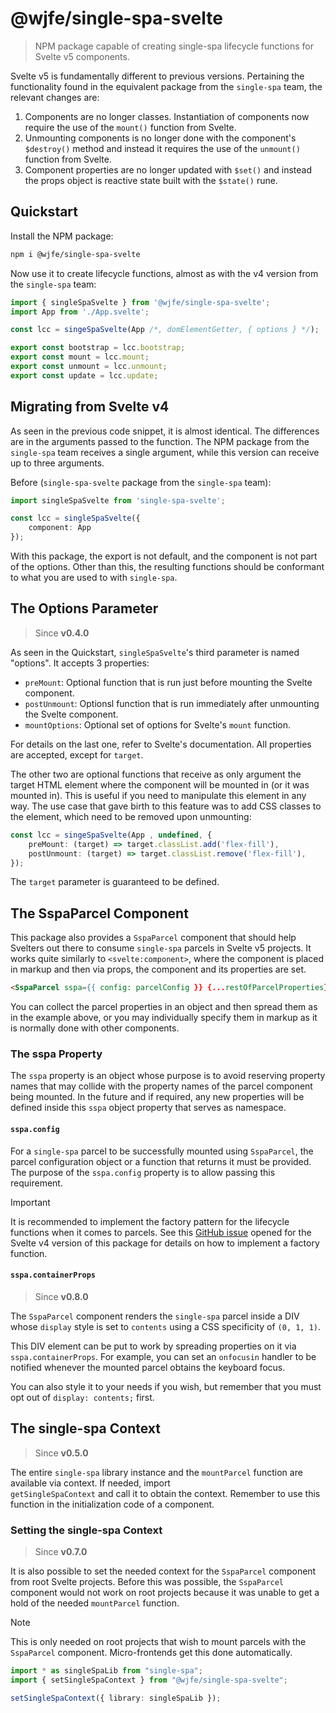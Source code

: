 # @wjfe/single-spa-svelte

> NPM package capable of creating single-spa lifecycle functions for Svelte v5 components.

Svelte v5 is fundamentally different to previous versions.  Pertaining the functionality found in the equivalent 
package from the `single-spa` team, the relevant changes are:

1. Components are no longer classes.  Instantiation of components now require the use of the `mount()` function from 
Svelte.
2. Unmounting components is no longer done with the component's `$destroy()` method and instead it requires the use of 
the `unmount()` function from Svelte.
3. Component properties are no longer updated with `$set()` and instead the props object is reactive state built with 
the `$state()` rune.

## Quickstart

Install the NPM package:

```bash
npm i @wjfe/single-spa-svelte
```

Now use it to create lifecycle functions, almost as with the v4 version from the `single-spa` team:

```typescript
import { singleSpaSvelte } from '@wjfe/single-spa-svelte';
import App from './App.svelte';

const lcc = singeSpaSvelte(App /*, domElementGetter, { options } */);

export const bootstrap = lcc.bootstrap;
export const mount = lcc.mount;
export const unmount = lcc.unmount;
export const update = lcc.update;
```

## Migrating from Svelte v4

As seen in the previous code snippet, it is almost identical.  The differences are in the arguments passed to the 
function.  The NPM package from the `single-spa` team receives a single argument, while this version can receive up to 
three arguments.

Before (`single-spa-svelte` package from the `single-spa` team):

```typescript
import singleSpaSvelte from 'single-spa-svelte';

const lcc = singleSpaSvelte({
    component: App
});
```

With this package, the export is not default, and the component is not part of the options.  Other than this, the 
resulting functions should be conformant to what you are used to with `single-spa`.

## The Options Parameter

> Since **v0.4.0**

As seen in the Quickstart, `singleSpaSvelte`'s third parameter is named "options".  It accepts 3 properties:

+ `preMount`:  Optional function that is run just before mounting the Svelte component.
+ `postUnmount`:  Optionsl function that is run immediately after unmounting the Svelte component.
+ `mountOptions`:  Optional set of options for Svelte's `mount` function.

For details on the last one, refer to Svelte's documentation.  All properties are accepted, except for `target`.

The other two are optional functions that receive as only argument the target HTML element where the component will be 
mounted in (or it was mounted in).  This is useful if you need to manipulate this element in any way.  The use case that gave birth to this feature was to add CSS classes to the element, which need to be removed upon unmounting:

```typescript
const lcc = singeSpaSvelte(App , undefined, {
    preMount: (target) => target.classList.add('flex-fill'),
    postUnmount: (target) => target.classList.remove('flex-fill'),
});
```

The `target` parameter is guaranteed to be defined.

## The SspaParcel Component

This package also provides a `SspaParcel` component that should help Svelters out there to consume `single-spa` 
parcels in Svelte v5 projects.  It works quite similarly to `<svelte:component>`, where the component is placed in 
markup and then via props, the component and its properties are set.

```html
<SspaParcel sspa={{ config: parcelConfig }} {...restOfParcelProperties} />
```

You can collect the parcel properties in an object and then spread them as in the example above, or you may 
individually specify them in markup as it is normally done with other components.

### The sspa Property

The `sspa` property is an object whose purpose is to avoid reserving property names that may collide with the property 
names of the parcel component being mounted.  In the future and if required, any new properties will be defined inside 
this `sspa` object property that serves as namespace.

#### `sspa.config`

For a `single-spa` parcel to be successfully mounted using `SspaParcel`, the parcel configuration object or a function 
that returns it must be provided.  The purpose of the `sspa.config` property is to allow passing this requirement.

> [!IMPORTANT]
> It is recommended to implement the factory pattern for the lifecycle functions when it comes to parcels.  See this 
> [GitHub issue](https://github.com/single-spa/single-spa-svelte/issues/28) opened for the Svelte v4 version of this 
> package for details on how to implement a factory function.

#### `sspa.containerProps`

> Since **v0.8.0**

The `SspaParcel` component renders the `single-spa` parcel inside a DIV whose `display` style is set to `contents` 
using a CSS specificity of `(0, 1, 1)`.

This DIV element can be put to work by spreading properties on it via `sspa.containerProps`.  For example, you can set 
an `onfocusin` handler to be notified whenever the mounted parcel obtains the keyboard focus.

You can also style it to your needs if you wish, but remember that you must opt out of `display: contents;` first.

## The single-spa Context

> Since **v0.5.0**

The entire `single-spa` library instance and the `mountParcel` function are available via context.  If needed, import  
`getSingleSpaContext` and call it to obtain the context.  Remember to use this function in the initialization code of a 
component.

### Setting the single-spa Context

> Since **v0.7.0**

It is also possible to set the needed context for the `SspaParcel` component from root Svelte projects.  Before this 
was possible, the `SspaParcel` component would not work on root projects because it was unable to get a hold of the 
needed `mountParcel` function.

> [!NOTE]
> This is only needed on root projects that wish to mount parcels with the `SspaParcel` component.  Micro-frontends get 
> this done automatically.

```typescript
import * as singleSpaLib from "single-spa";
import { setSingleSpaContext } from "@wjfe/single-spa-svelte";

setSingleSpaContext({ library: singleSpaLib });
```
